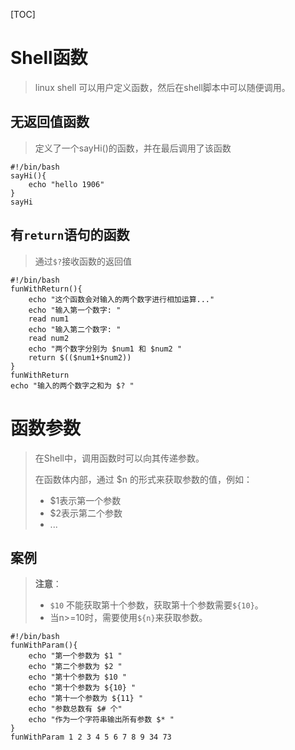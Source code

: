 [TOC]

# Shell函数

> linux shell 可以用户定义函数，然后在shell脚本中可以随便调用。

## 无返回值函数

> 定义了一个sayHi()的函数，并在最后调用了该函数

```shell
#!/bin/bash
sayHi(){
	echo "hello 1906"
}
sayHi
```

## 有`return`语句的函数

> 通过`$?`接收函数的返回值

```shell
#!/bin/bash
funWithReturn(){
    echo "这个函数会对输入的两个数字进行相加运算..."
    echo "输入第一个数字: "
    read num1
    echo "输入第二个数字: "
    read num2
    echo "两个数字分别为 $num1 和 $num2 "
    return $(($num1+$num2))
}
funWithReturn
echo "输入的两个数字之和为 $? "
```





# 函数参数

> 在Shell中，调用函数时可以向其传递参数。
>
> 在函数体内部，通过 $n 的形式来获取参数的值，例如：
>
> - $1表示第一个参数
> - $2表示第二个参数
> - ...

## 案例

> **注意**：
>
> - `$10` 不能获取第十个参数，获取第十个参数需要`${10}`。
> - 当n>=10时，需要使用`${n}`来获取参数。

```shell
#!/bin/bash
funWithParam(){
    echo "第一个参数为 $1 "
    echo "第二个参数为 $2 "
    echo "第十个参数为 $10 "
    echo "第十个参数为 ${10} "
    echo "第十一个参数为 ${11} "
    echo "参数总数有 $# 个"
    echo "作为一个字符串输出所有参数 $* "
}
funWithParam 1 2 3 4 5 6 7 8 9 34 73
```


